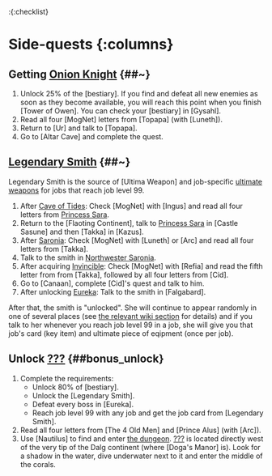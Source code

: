 :{:checklist}

# Side-quests {:columns}

## Getting [Onion Knight](@~) {##~}

1. Unlock 25% of the [bestiary].
   If you find and defeat all new enemies as soon as they become available, you will reach this point when you finish [Tower of Owen]. You can check your [bestiary] in [Gysahl].
2. Read all four [MogNet] letters from [Topapa] (with [Luneth]).
3. Return to [Ur] and talk to [Topapa].
4. Go to [Altar Cave] and complete the quest.
   

## [Legendary Smith](@~) {##~}

Legendary Smith is the source of [Ultima Weapon] and job-specific [ultimate weapons](Ultimate_weapon_(term)#Final_Fantasy_III) for jobs that reach job level 99.

1. After [Cave of Tides](~):
   Check [MogNet] with [Ingus] and read all four letters from [Princess Sara](Sara_Altney).
1. Return to the [Flaoting Continent], talk to [Princess Sara](Sara_Altney) in [Castle Sasune] and then [Takka] in [Kazus].
1. After [Saronia](~):
   Check [MogNet] with [Luneth] or [Arc] and read all four letters from [Takka].
1. Talk to the smith in [Northwester Saronia](Northwest).
1. After acquiring [Invincible](~):
   Check [MogNet] with [Refia] and read the fifth letter from from [Takka], followed by all four letters from [Cid].
1. Go to [Canaan], complete [Cid]'s quest and talk to him.
1. After unlocking [Eureka](~):
   Talk to the smith in [Falgabard].

After that, the smith is "unlocked". She will continue to appear randomly in one of several places (see [the relevant wiki section](Legendary_Smith#The_smith.27s_locations) for details) and if you talk to her whenever you reach job level 99 in a job, she will give you that job's card (key item) and ultimate piece of eqipment (once per job).


## Unlock [???](@???) {##bonus_unlock}

1. Complete the requirements:
   * Unlock 80% of [bestiary].
   * Unlock the [Legendary Smith].
   * Defeat every boss in [Eureka].
   * Reach job level 99 with any job and get the job card from [Legendary Smith].
1. Read all four letters from [The 4 Old Men] and [Prince Alus] (with [Arc]).
1. Use [Nautilus] to find and enter [the dungeon](bonus).
   [???](bonus) is located directly west of the very tip of the Dalg continent (where [Doga's Manor] is). Look for a shadow in the water, dive underwater next to it and enter the middle of the corals.